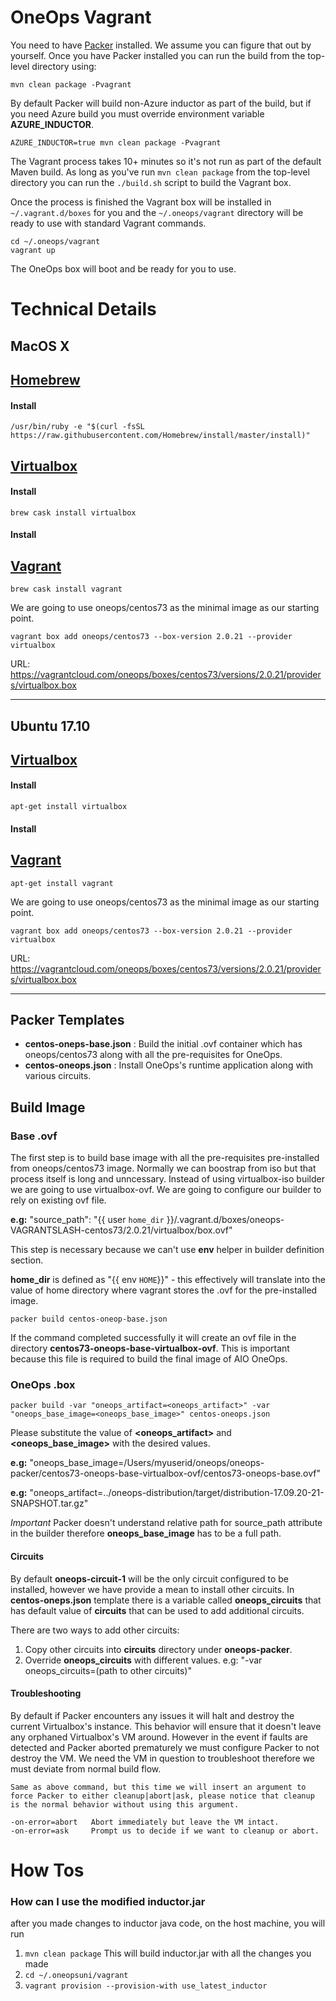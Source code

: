 # OneOps Vagrant

You need to have [Packer][1] installed. We assume you can figure that out by yourself. Once you have Packer installed you can run the build from the top-level directory using:

```
mvn clean package -Pvagrant
```
By default Packer will build non-Azure inductor as part of the build, but if you need Azure build you must override environment variable **AZURE_INDUCTOR**.

```
AZURE_INDUCTOR=true mvn clean package -Pvagrant
```

The Vagrant process takes 10+ minutes so it's not run as part of the default Maven build. As long as you've run `mvn clean package` from the top-level directory you can run the `./build.sh` script to build the Vagrant box.

Once the process is finished the Vagrant box will be installed in `~/.vagrant.d/boxes` for you and the `~/.oneops/vagrant` directory will be ready to use with standard Vagrant commands.

```
cd ~/.oneops/vagrant
vagrant up
```

The OneOps box will boot and be ready for you to use.

# Technical Details

## MacOS X

## [Homebrew][4]
#### Install
```
/usr/bin/ruby -e "$(curl -fsSL https://raw.githubusercontent.com/Homebrew/install/master/install)"
```
## [Virtualbox][2]
#### Install
```
brew cask install virtualbox
```
#### Install
## [Vagrant][3]

```
brew cask install vagrant
```

We are going to use oneops/centos73 as the minimal image as our starting point.

```
vagrant box add oneops/centos73 --box-version 2.0.21 --provider virtualbox
```

URL: https://vagrantcloud.com/oneops/boxes/centos73/versions/2.0.21/providers/virtualbox.box

---
## Ubuntu 17.10


## [Virtualbox][2]
#### Install
```
apt-get install virtualbox
```
#### Install
## [Vagrant][3]

```
apt-get install vagrant
```

We are going to use oneops/centos73 as the minimal image as our starting point.

```
vagrant box add oneops/centos73 --box-version 2.0.21 --provider virtualbox
```

URL: https://vagrantcloud.com/oneops/boxes/centos73/versions/2.0.21/providers/virtualbox.box

---
## Packer Templates
-  **centos-oneps-base.json** : Build the initial .ovf container which has oneops/centos73 along with all the pre-requisites for OneOps.
-  **centos-oneops.json** : Install OneOps's runtime application along with various circuits.

## Build Image

### Base .ovf

The first step is to build base image with all the pre-requisites pre-installed from oneops/centos73 image.  Normally we can boostrap from iso but that process itself is long and unncessary.   Instead of using virtualbox-iso builder we are going to use virtualbox-ovf.  We are going to configure our builder to rely on existing ovf file.

**e.g:** "source_path": "{{ user `home_dir` }}/.vagrant.d/boxes/oneops-VAGRANTSLASH-centos73/2.0.21/virtualbox/box.ovf"

This step is necessary because we can't use **env** helper in builder definition section.

**home_dir** is defined as "{{ env `HOME`}}" - this effectively will translate into the value of home directory where vagrant stores the .ovf for the pre-installed image.
	
```packer build centos-oneop-base.json```

If the command completed successfully it will create an ovf file in the directory **centos73-oneops-base-virtualbox-ovf**.  This is important because this file is required to build the final image of AIO OneOps.

### OneOps .box

```packer build -var "oneops_artifact=<oneops_artifact>" -var "oneops_base_image=<oneops_base_image>" centos-oneops.json```

Please substitute the value of **<oneops_artifact>** and **<oneops_base_image>** with the desired values.

**e.g:** "oneops_base_image=/Users/myuserid/oneops/oneops-packer/centos73-oneops-base-virtualbox-ovf/centos73-oneops-base.ovf"

**e.g:** "oneops_artifact=../oneops-distribution/target/distribution-17.09.20-21-SNAPSHOT.tar.gz"

*Important* Packer doesn't understand relative path for source_path attribute in the builder therefore **oneops_base_image** has to be a full path.


#### Circuits

By default **oneops-circuit-1** will be the only circuit configured to be installed, however we have provide a mean to install other circuits.  In **centos-oneps.json** template there is a variable called **oneops_circuits** that has default value of **circuits** that can be used to add additional circuits.

There are two ways to add other circuits:

1.   Copy other circuits into **circuits** directory under **oneops-packer**.
2.   Override **oneops_circuits** with different values. e.g: "-var oneops_circuits=(path to other circuits)"


#### Troubleshooting

By default if Packer encounters any issues it will halt and destroy the current Virtualbox's instance.  This behavior will ensure that it doesn't leave any orphaned Virtualbox's VM around.  However in the event if faults are detected and Packer aborted prematurely we must configure Packer to not destroy the VM.  We need the VM in question to troubleshoot therefore we must deviate from normal build flow.

```
Same as above command, but this time we will insert an argument to force Packer to either cleanup|abort|ask, please notice that cleanup is the normal behavior without using this argument.

-on-error=abort   Abort immediately but leave the VM intact.
-on-error=ask     Prompt us to decide if we want to cleanup or abort.

```

[1]: https://www.packer.io
[2]: https://www.virtualbox.org
[3]: https://www.vagrantup.com
[4]: https://brew.sh


# How Tos

### How can I use the modified inductor.jar 
after you made changes to inductor java code, on the host machine, you will run 
1. `mvn clean package` This will build inductor.jar with all the changes you made 
2. `cd ~/.oneopsuni/vagrant`
3. `vagrant provision --provision-with use_latest_inductor`





